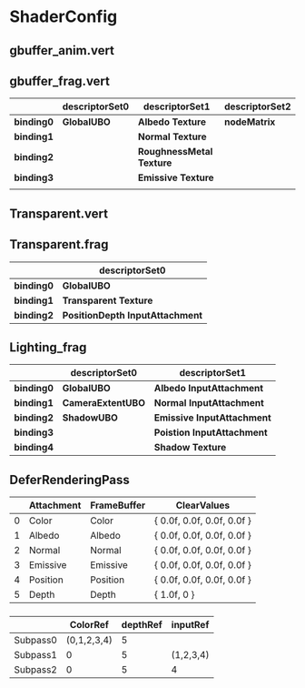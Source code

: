 # ShaderConfig

## gbuffer_anim.vert

## gbuffer_frag.vert

|              | descriptorSet0 | descriptorSet1             | descriptorSet2 |
| ------------ | -------------- | -------------------------- | -------------- |
| **binding0** | **GlobalUBO**  | **Albedo Texture**         | **nodeMatrix** |
| **binding1** |                | **Normal Texture**         |                |
| **binding2** |                | **RoughnessMetal Texture** |                |
| **binding3** |                | **Emissive Texture**       |                |
|              |                |                            |                |

## Transparent.vert

## Transparent.frag

|              | descriptorSet0                    |
| ------------ | --------------------------------- |
| **binding0** | **GlobalUBO**                     |
| **binding1** | **Transparent Texture**           |
| **binding2** | **PositionDepth InputAttachment** |

## Lighting_frag

|              | **descriptorSet0**  | **descriptorSet1**           |
| ------------ | ------------------- | ---------------------------- |
| **binding0** | **GlobalUBO**       | **Albedo InputAttachment**   |
| **binding1** | **CameraExtentUBO** | **Normal InputAttachment**   |
| **binding2** | **ShadowUBO**       | **Emissive InputAttachment** |
| **binding3** |                     | **Poistion InputAttachment** |
| **binding4** |                     | **Shadow Texture**           |

## DeferRenderingPass

|      | Attachment | FrameBuffer | ClearValues                |
| ---- | ---------- | ----------- | -------------------------- |
| 0    | Color      | Color       | { 0.0f, 0.0f, 0.0f, 0.0f } |
| 1    | Albedo     | Albedo      | { 0.0f, 0.0f, 0.0f, 0.0f } |
| 2    | Normal     | Normal      | { 0.0f, 0.0f, 0.0f, 0.0f } |
| 3    | Emissive   | Emissive    | { 0.0f, 0.0f, 0.0f, 0.0f } |
| 4    | Position   | Position    | { 0.0f, 0.0f, 0.0f, 0.0f } |
| 5    | Depth      | Depth       | { 1.0f, 0 }                |

### 

|          | ColorRef    | depthRef | inputRef  |
| -------- | ----------- | -------- | --------- |
| Subpass0 | (0,1,2,3,4) | 5        |           |
| Subpass1 | 0           | 5        | (1,2,3,4) |
| Subpass2 | 0           | 5        | 4         |

